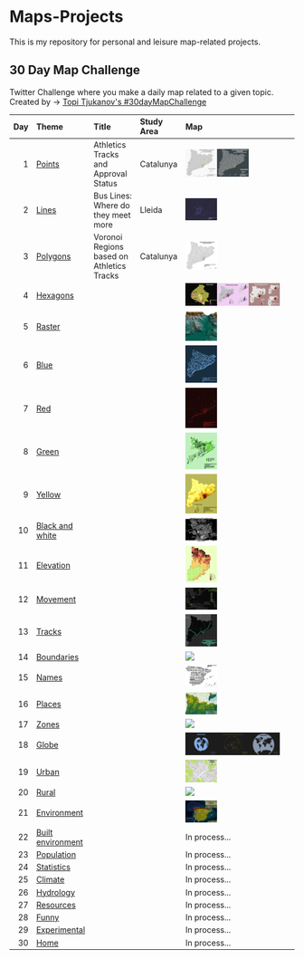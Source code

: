 # Maps-Projects
This is my repository for personal and leisure map-related projects.

## 30 Day Map Challenge
Twitter Challenge where you make a daily map related to a given topic.
Created by -> [Topi Tjukanov's #30dayMapChallenge](https://twitter.com/tjukanov/status/1187713840550744066)

| Day | Theme                    |Title                                    |Study Area| Map                                            |
| --: | :----------------------- |:----------------------------------------|:---------| :----------------------------------------------------------------- |
|   1 | [Points](d01Points.md)                      |Athletics Tracks and Approval Status|Catalunya| [<img src="Images/01_Points_TracksCat.png" width=30% />](Images/01_Points_TracksCat.png)[<img src="Images/01_Points_TracksCatDark.png" width=30% />](Images/01_Points_TracksCatDark.png)                  |
|   2 | [Lines ](d02Lines.md)                       |Bus Lines: Where do they meet more|Lleida| [<img src="Images/02_Lines_BusLleida.png" width=30% />](Images/02_Lines_BusLleida.png)            |
|   3 | [Polygons](d03Polygons.md)                  |Voronoi Regions based on Athletics Tracks|Catalunya| [<img src="Images/03_Polygons_TracksVoronoiCat.png" width=30% />](Images/03_Polygons_TracksVoronoiCat.png)         |
|   4 | [Hexagons](d04Hexagons.md)                  ||| [<img src="Images/04_Hexa_SwimAlpicat.png" width=30% />](Images/04_Hexa_SwimAlpicat.png)[<img src="Images/04_Hexa_AthletesCat.png" width=30% />](Images/04_Hexa_AthletesCat.png)[<img src="Images/04_Hexa_TracksCat.png" width=30% />](Images/04_Hexa_TracksCat.png)         |
|   5 | [Raster](d05Raster.md)                      ||| [<img src="Images/05_Raster_Camarasa.png" width=30% />](Images/05_Raster_Camarasa.png)           |
|   6 | [Blue](d06Blue.md)                          ||| [<img src="Images/06_Blue_RiversCat.jpg" width=30% />](Images/06_Blue_RiversCat.jpg)             |
|   7 | [Red](d07Red.md)                            ||| [<img src="Images/07_Red_UrbanCat.png" width=30% />](Images/07_Red_UrbanCat.png)              |
|   8 | [Green](d08Green.md)                        ||| [<img src="Images/08_Green_ForestCat.png" width=30% />](Images/08_Green_ForestCat.png)            |
|   9 | [Yellow](d09Yellow.md)                      ||| [<img src="Images/09_Yellow_LicensesAthletesCat.png" width=30% />](Images/09_Yellow_LicensesAthletesCat.png)           |
|  10 | [Black and white](d10BlackAndWhite.md)      ||| [<img src="Images/10_BlackWhite_Wageningen.png" width=30% />](Images/10_BlackWhite_Wageningen.png)    |
|  11 | [Elevation](d11Elevation.md)                ||| [<img src="Images/11_Elevation_LegoLleida.png" width=30% />](Images/11_Elevation_LegoLleida.png)        |
|  12 | [Movement](d12Movement.md)                  ||| [<img src="Images/12_Movement_Europe.png" width=30% />](Images/12_Movement_Europe.png)         |
|  13 | [Tracks](d13Tracks.md)                      ||| [<img src="Images/13_Tracks_RailCatDark.png" width=30% />](Images/13_Tracks_RailCatDark.png)           |
|  14 | [Boundaries](d14Boundaries.md)              ||| [<img src="Images/14_Boundaries_WatershedsSpain.png" width=30% />](Images/14_Boundaries_WatershedsSpain.png)       |
|  15 | [Names](d15Names.md)                        ||| [<img src="Images/15_NamesSpain.png" width=30% />](Images/15_NamesSpain.png)            |
|  16 | [Places](d16Places.md)                      ||| [<img src="Images/16_Places_PeaksCat.png" width=30% />](Images/16_Places_PeaksCat.png)           |
|  17 | [Zones](d17Zones.md)                        ||| [<img src="Images/17_Zones_CensalLleida.png" width=30% />](Images/17_Zones_CensalLleida.png)            |
|  18 | [Globe](d18Globe.md)                        ||| [<img src="Images/18_Globe_BonneProject.png" width=30% />](Images/18_Globe_BonneProject.png)[<img src="Images/18_Globe_LambertAzimutal.png" width=30% />](Images/18_Globe_LambertAzimutal.png)[<img src="Images/18_Globe_Vandergrinten.png" width=30% />](Images/18_Globe_Vandergrinten.png)            |
|  19 | [Urban](d19Urban.md)                        ||| [<img src="Images/19_Urban_ParkingLleida.png" width=30% />](Images/19_Urban_ParkingLleida.png)            |
|  20 | [Rural](d20Rural.md)                        ||| [<img src="Images/20_Rural_AgroSpain.png" width=30% />](Images/20_Rural_AgroSpain.png)            |
|  21 | [Environment](d21Environment.md)            ||| [<img src="Images/21_Environment_BiogeoEsp.png" width=30% />](Images/21_Environment_BiogeoEsp.png)      |
|  22 | [Built environment](d22BuiltEnvironment.md) ||| In process... |
|  23 | [Population](d23Population.md)              ||| In process...      |
|  24 | [Statistics](d24Statistics.md)              ||| In process...       |
|  25 | [Climate](d25Climate.md)                    ||| In process...         |
|  26 | [Hydrology](d26Hydrology.md)                ||| In process...        |
|  27 | [Resources](d27Resources.md)                ||| In process...        |
|  28 | [Funny](d28Funny.md)                        ||| In process...        |
|  29 | [Experimental](d29Experimental.md)          ||| In process...     |
|  30 | [Home](d30Home.md)                          ||| In process...            |
